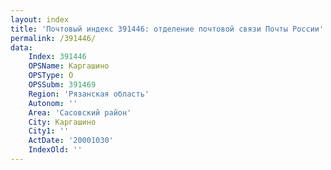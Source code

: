 ```yaml
---
layout: index
title: 'Почтовый индекс 391446: отделение почтовой связи Почты России'
permalink: /391446/
data:
    Index: 391446
    OPSName: Каргашино
    OPSType: О
    OPSSubm: 391469
    Region: 'Рязанская область'
    Autonom: ''
    Area: 'Сасовский район'
    City: Каргашино
    City1: ''
    ActDate: '20001030'
    IndexOld: ''
---
```

